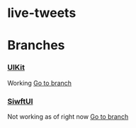 # live-tweets

# Branches

### [UIKit](https://github.com/EbrahimTahernejad/live-tweets/tree/UIKit)
Working [Go to branch](https://github.com/EbrahimTahernejad/live-tweets/tree/UIKit)

### [SiwftUI](https://github.com/EbrahimTahernejad/live-tweets/tree/SwiftUI)
Not working as of right now [Go to branch](https://github.com/EbrahimTahernejad/live-tweets/tree/SwiftUI)


